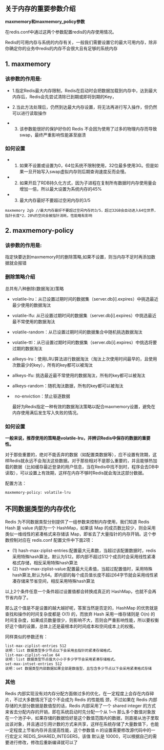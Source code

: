 

关于内存的重要参数介绍
------

**maxmemory和maxmemory_policy参数**



在redis.conf中通过这两个参数配置redis的内存使用情况。

Redis的可用内存与系统的内存有关，一般我们需要设置它的最大可用内存，除非你确定你的业务中redis的内存不会很大且有足够的系统内存

## 1. maxmemory


### 该参数的作用是:


* 1.指定Redis最大内存限制，Redis在启动时会把数据加载到内存中，达到最大内存后，Redis会先尝试清除已到期或即将到期的Key，

* 2.当此方法处理后，仍然到达最大内存设置，将无法再进行写入操作，但仍然可以进行读取操作

* 3. 该参数能很好的保护好你的 Redis 不会因为使用了过多的物理内存而导致 swap，最终严重影响性能甚至崩溃

### 如何设置

* 1. 如果不设置或设置为0，64位系统不限制使用，32位最多使用3G。但是如果一旦开始写入swap虚拟内存则后期查询速度反而会慢。
* 2. 如果开启了RDB持久化方式，因为子进程在复制所有数据时内存使用量会增加一倍，所以最大设置为系统内存的45%
* 3. 最大内存最好不要超过空闲内存的3/5

```
maxmemory 2gb //最大内存最好不要超过空闲内存的3/5，超过32GB会自动进入64位世界，指针长度*2，20%的空间会被指针消耗，性能略有影响
```

## 2. maxmemory-policy


### 该参数的作用是:

指定快要达到maxmemory时的删除策略,如果不设置，则当内存不足时再添加数据就会报错

### 删除策略介绍

总共有八种删除(数据淘汰)策略

*   volatile-lru：从已设置过期时间的数据集（server.db[i].expires）中挑选最近最少使用的数据淘汰
*   volatile-lfu: 从已设置过期时间的数据集（server.db[i].expires）中挑选最近最不常使用的数据淘汰
*   volatile-random：从已设置过期时间的数据集合中随机挑选数据淘汰
*   volatile-ttl：从已设置过期时间的数据集（server.db[i].expires）中挑选将要过期的数据淘汰
*   allkeys-lru：使用LRU算法进行数据淘汰（淘汰上次使用时间最早的，且使用次数最少的key），所有的key都可以被淘汰
*   allkeys-lfu: 挑选最近最不常使用的数据淘汰，所有的key都可以被淘汰
*   allkeys-random：随机淘汰数据，所有的key都可以被淘汰
*   no-enviction：禁止驱逐数据


    最好为Redis指定一种有效的数据淘汰策略以配合maxmemory设置，避免在内存使用满后发生写入失败的情况。

### 如何设置

   **一般来说，推荐使用的策略是volatile-lru，并辨识Redis中保存的数据的重要性。** 
   
   对于那些重要的，绝对不能丢弃的数据（如配置类数据等），应不设置有效期，这样Redis就永远不会淘汰这些数据。对于那些相对不是那么重要的，并且能够热加载的数据（比如缓存最近登录的用户信息，当在Redis中找不到时，程序会去DB中读取），可以设置上有效期，这样在内存不够时Redis就会淘汰这部分数据。

   配置方法：

```xml
maxmemory-policy: volatile-lru
```

不同数据类型的内存优化
------

Redis 为不同数据类型分别提供了一组参数来控制内存使用，我们知道 Redis Hash 是 value 内部为一个 HashMap，如果该 Map 的成员数比较少，则会采用类似一维线性的紧凑格式来存储该 Map，即省去了大量指针的内存开销。这个参数控制对应在 redis.conf 配置文件中下面2项：

 * (1) hash-max-ziplist-entries:配置最大元素数，当超过该配置数据时，redis采用特殊hash算法，默认为512。即内部不超过512个成员时会采用线性紧凑格式存储，相反采用特殊hash算法
 * (2) hash-max-ziplist-value:配置最大元素值，当超过配置值时，采用特殊hash算法,默认为64。即内部的每个成员值长度不超过64字节就会采用线性紧凑存储来节省空间，相反采用特殊hash算法
 
以上2个条件任意一个条件超过设置值都会转换成真正的 HashMap，也就不会再节省内存了。

那么这个值是不是设置的越大越好呢，答案当然是否定的，HashMap 的优势就是查找和操作的时间复杂度都是 O(1) 的，而放弃 Hash 采用一维存储则是 O(n) 的时间复杂度，如果成员数量很少，则影响不大，否则会严重影响性能，所以要权衡好这个值的设置，总体上还是最根本的时间成本和空间成本上的权衡。

同样类似的参数还有：
```xml
list-max-ziplist-entries 512
说明：list 数据类型多少节点以下会采用去指针的紧凑存储格式。
list-max-ziplist-value 64
说明：list 数据类型节点值大小小于多少字节会采用紧凑存储格式。
set-max-intset-entries 512
说明：set 数据类型内部数据如果全部是数值型，且包含多少节点以下会采用紧凑格式存储
```

### 其他

Redis 内部实现没有对内存分配方面做过多的优化，在一定程度上会存在内存碎片，不过大多数情况下这个不会成为 Redis 的性能瓶 颈，不过如果在 Redis 内部存储的大部分数据是数值型的话，Redis 内部采用了一个 shared integer 的方式来省去分配内存的开销，即在系统启动时先分配一个从 1~n 那么多个数值对象放在一个池子中，如果存储的数据恰好是这个数值范围内的数据，则直接从池子里取出该对象，并且通过引用计数的方式来共享，这样在系统存储了大量数值下，也能一定程度上节省内存并且提高性能，这个参数值 n 的设置需要修改源代码中的一行宏定义 REDIS_SHARED_INTEGERS，该值 默认是 10000，可以根据自己的需要进行修改，修改后重新编译就可以了
